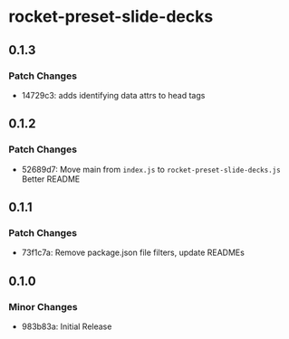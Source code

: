 # rocket-preset-slide-decks

## 0.1.3

### Patch Changes

- 14729c3: adds identifying data attrs to head tags

## 0.1.2

### Patch Changes

- 52689d7: Move main from `index.js` to `rocket-preset-slide-decks.js`
  Better README

## 0.1.1

### Patch Changes

- 73f1c7a: Remove package.json file filters, update READMEs

## 0.1.0

### Minor Changes

- 983b83a: Initial Release
